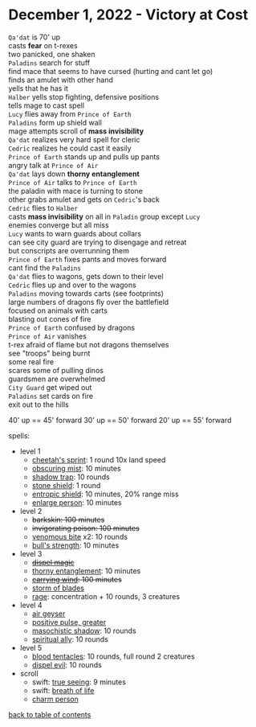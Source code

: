 # December 1, 2022 - Victory at Cost

`Qa'dat` is 70' up  
casts **fear** on t-rexes  
two panicked, one shaken  
`Paladins` search for stuff  
find mace that seems to have cursed (hurting and cant let go)  
finds an amulet with other hand  
yells that he has it  
`Halber` yells stop fighting, defensive positions  
tells mage to cast spell  
`Lucy` flies away from `Prince of Earth`  
`Paladins` form up shield wall  
mage attempts scroll of **mass invisibility**  
`Qa'dat` realizes very hard spell for cleric  
`Cedric` realizes he could cast it easily  
`Prince of Earth` stands up and pulls up pants  
angry talk at `Prince of Air`  
`Qa'dat` lays down **thorny entanglement**  
`Prince of Air` talks to `Prince of Earth`  
the paladin with mace is turning to stone  
other grabs amulet and gets on `Cedric`'s back  
`Cedric` flies to `Halber`  
casts **mass invisibility** on all in `Paladin` group except `Lucy`  
enemies converge but all miss  
`Lucy` wants to warn guards about collars  
can see city guard are trying to disengage and retreat  
but conscripts are overrunning them  
`Prince of Earth` fixes pants and moves forward  
cant find the `Paladins`  
`Qa'dat` flies to wagons, gets down to their level  
`Cedric` flies up and over to the wagons  
`Paladins` moving towards carts (see footprints)  
large numbers of dragons fly over the battlefield  
focused on animals with carts  
blasting out cones of fire  
`Prince of Earth` confused by dragons  
`Prince of Air` vanishes  
t-rex afraid of flame but not dragons themselves  
see "troops" being burnt  
some real fire  
scares some of pulling dinos  
guardsmen are overwhelmed  
`City Guard` get wiped out  
`Paladins` set cards on fire  
exit out to the hills  



40' up == 45' forward
30' up == 50' forward
20' up == 55' forward



spells:  
- level 1
    - [cheetah's sprint](https://aonprd.com/SpellDisplay.aspx?ItemName=Cheetah%27s%20Sprint): 1 round 10x land speed
    - [obscuring mist](https://aonprd.com/SpellDisplay.aspx?ItemName=Obscuring%20Mist): 10 minutes
    - [shadow trap](https://aonprd.com/SpellDisplay.aspx?ItemName=Shadow%20Trap): 10 rounds
    - [stone shield](https://www.aonprd.com/SpellDisplay.aspx?ItemName=Stone%20Shield): 1 round
    - [entropic shield](https://aonprd.com/SpellDisplay.aspx?ItemName=entropic%20shield): 10 minutes, 20% range miss
    - [enlarge person](https://aonprd.com/SpellDisplay.aspx?ItemName=Enlarge%20person): 10 minutes
- level 2
    - ~~barkskin: 100 minutes~~
    - ~~invigorating poison: 100 minutes~~
    - [venomous bite](https://aonprd.com/SpellDisplay.aspx?ItemName=Venomous%20Bite) x2: 10 rounds
    - [bull's strength](https://www.aonprd.com/SpellDisplay.aspx?ItemName=bull%27s%20strength): 10 minutes
- level 3
    - ~~[dispel magic](https://aonprd.com/SpellDisplay.aspx?ItemName=Dispel%20Magic)~~
    - [thorny entanglement](https://aonprd.com/SpellDisplay.aspx?ItemName=Thorny%20Entanglement): 10 minutes
    - ~~[carrying wind](https://aonprd.com/SpellDisplay.aspx?ItemName=Carrying%20Wind): 100 minutes~~
    - [storm of blades](https://aonprd.com/SpellDisplay.aspx?ItemName=Storm%20of%20Blades)
    - [rage](https://aonprd.com/SpellDisplay.aspx?ItemName=Rage): concentration + 10 rounds, 3 creatures
- level 4
    - [air geyser](https://aonprd.com/SpellDisplay.aspx?ItemName=Air%20Geyser)
    - [positive pulse, greater](https://aonprd.com/SpellDisplay.aspx?ItemName=Positive%20Pulse,%20Greater)
    - [masochistic shadow](https://aonprd.com/SpellDisplay.aspx?ItemName=Masochistic%20Shadow): 10 rounds
    - [spiritual ally](https://aonprd.com/SpellDisplay.aspx?ItemName=Spiritual%20Ally): 10 rounds
- level 5
    - [blood tentacles](https://aonprd.com/SpellDisplay.aspx?ItemName=Blood%20Tentacles): 10 rounds, full round 2 creatures
    - [dispel evil](https://aonprd.com/SpellDisplay.aspx?ItemName=Dispel%20Evil): 10 rounds
- scroll
    - swift: [true seeing](https://aonprd.com/SpellDisplay.aspx?ItemName=True%20Seeing): 9 minutes
    - swift: [breath of life](https://aonprd.com/SpellDisplay.aspx?ItemName=Breath%20of%20Life)
    - [charm person](https://aonprd.com/SpellDisplay.aspx?ItemName=Charm%20Person)


[back to table of contents](/sessions/README.md)
